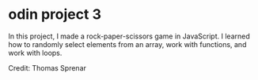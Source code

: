 # odin project 3
In this project, I made a rock-paper-scissors game in JavaScript. I learned how to randomly select elements from an array, work with functions, and work with loops.

Credit: Thomas Sprenar
